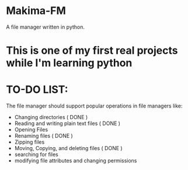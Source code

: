 # Makima-FM
A file manager written in python.

# This is one of my first real projects while I'm learning python

TO-DO LIST:
===========
The file manager should support popular operations in file managers like:

* Changing directories                                            ( DONE )
* Reading and writing plain text files                            ( DONE )
* Opening Files                                                   
* Renaming files                                                  ( DONE )
* Zipping files
* Moving, Copying, and deleting files                             ( DONE )
* searching for files
* modifying file attributes and changing permissions
